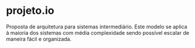 # projeto.io
Proposta de arquitetura para sistemas intermediário. Este modelo se aplica à maioria dos sistemas com média complexidade sendo possível escalar de maneira fácil e organizada.
